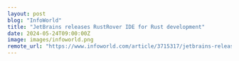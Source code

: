 ```yaml
---
layout: post
blog: "InfoWorld"
title: "JetBrains releases RustRover IDE for Rust development"
date: 2024-05-24T09:00:00Z
image: images/infoworld.png
remote_url: "https://www.infoworld.com/article/3715317/jetbrains-releases-rustrover-ide-for-rust-development.html#tk.rss_applicationdevelopment"
---
```

